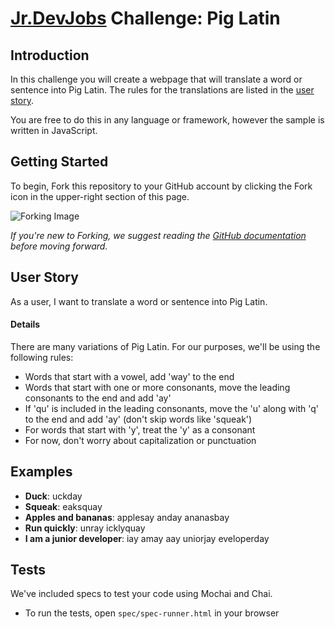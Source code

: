 # <a href='http://www.jrdevjobs.com' target='_blank'>Jr.DevJobs</a> Challenge: Pig Latin

## Introduction
In this challenge you will create a webpage that will translate a word or sentence into Pig Latin. The rules for the translations are listed in the [user story](#userstory).

You are free to do this in any language or framework, however the sample is written in JavaScript.

## Getting Started
To begin, Fork this repository to your GitHub account by clicking the Fork icon in the upper-right section of this page.

![Forking Image](https://s3-us-west-2.amazonaws.com/jrdevsimages/repos/fork_button.jpg)

*If you're new to Forking, we suggest reading the <a href='https://help.github.com/articles/fork-a-repo' target='_blank'>GitHub documentation</a> before moving forward.*

## <a name='userstory'></a>User Story
As a user, I want to translate a word or sentence into Pig Latin.

#### Details
There are many variations of Pig Latin. For our purposes, we'll be using the following rules:

* Words that start with a vowel, add 'way' to the end
* Words that start with one or more consonants, move the leading consonants to the end and add 'ay'
* If 'qu' is included in the leading consonants, move the 'u' along with 'q' to the end and add 'ay' (don't skip words like 'squeak')
* For words that start with 'y', treat the 'y' as a consonant
* For now, don't worry about capitalization or punctuation


## Examples

* **Duck**: uckday
* **Squeak**: eaksquay
* **Apples and bananas**: applesay anday ananasbay
* **Run quickly**: unray icklyquay
* **I am a junior developer**: iay amay aay uniorjay eveloperday

## Tests
We've included specs to test your code using Mochai and Chai.

* To run the tests, open `spec/spec-runner.html` in your browser
